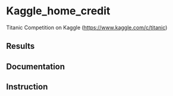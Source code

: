 
# Kaggle_home_credit

Titanic Competition on Kaggle (https://www.kaggle.com/c/titanic)


## Results


## Documentation


## Instruction
